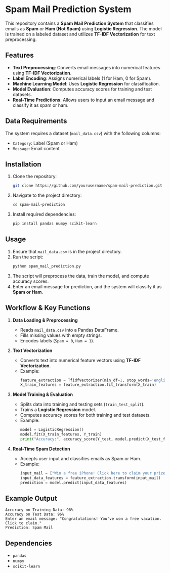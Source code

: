 # Spam Mail Prediction System

This repository contains a **Spam Mail Prediction System** that classifies emails as **Spam** or **Ham (Not Spam)** using **Logistic Regression**. The model is trained on a labeled dataset and utilizes **TF-IDF Vectorization** for text preprocessing.

## Features
- **Text Preprocessing**: Converts email messages into numerical features using **TF-IDF Vectorization**.
- **Label Encoding**: Assigns numerical labels (1 for Ham, 0 for Spam).
- **Machine Learning Model**: Uses **Logistic Regression** for classification.
- **Model Evaluation**: Computes accuracy scores for training and test datasets.
- **Real-Time Predictions**: Allows users to input an email message and classify it as spam or ham.

## Data Requirements
The system requires a dataset (`mail_data.csv`) with the following columns:
- `Category`: Label (Spam or Ham)
- `Message`: Email content

## Installation
1. Clone the repository:
   ```bash
   git clone https://github.com/yourusername/spam-mail-prediction.git
   ```
2. Navigate to the project directory:
   ```bash
   cd spam-mail-prediction
   ```
3. Install required dependencies:
   ```bash
   pip install pandas numpy scikit-learn
   ```

## Usage
1. Ensure that `mail_data.csv` is in the project directory.
2. Run the script:
   ```bash
   python spam_mail_prediction.py
   ```
3. The script will preprocess the data, train the model, and compute accuracy scores.
4. Enter an email message for prediction, and the system will classify it as **Spam or Ham**.

## Workflow & Key Functions
1. **Data Loading & Preprocessing**
   - Reads `mail_data.csv` into a Pandas DataFrame.
   - Fills missing values with empty strings.
   - Encodes labels (`Spam = 0`, `Ham = 1`).

2. **Text Vectorization**
   - Converts text into numerical feature vectors using **TF-IDF Vectorization**.
   - Example:
     ```python
     feature_extraction = TfidfVectorizer(min_df=1, stop_words='english', lowercase=True)
     X_train_features = feature_extraction.fit_transform(X_train)
     ```

3. **Model Training & Evaluation**
   - Splits data into training and testing sets (`train_test_split`).
   - Trains a **Logistic Regression** model.
   - Computes accuracy scores for both training and test datasets.
   - Example:
     ```python
     model = LogisticRegression()
     model.fit(X_train_features, Y_train)
     print("Accuracy:", accuracy_score(Y_test, model.predict(X_test_features)))
     ```

4. **Real-Time Spam Detection**
   - Accepts user input and classifies emails as Spam or Ham.
   - Example:
     ```python
     input_mail = ["Win a free iPhone! Click here to claim your prize!"]
     input_data_features = feature_extraction.transform(input_mail)
     prediction = model.predict(input_data_features)
     ```

## Example Output
```
Accuracy on Training Data: 98%
Accuracy on Test Data: 96%
Enter an email message: "Congratulations! You've won a free vacation. Click to claim."
Prediction: Spam Mail
```

## Dependencies
- `pandas`
- `numpy`
- `scikit-learn`
